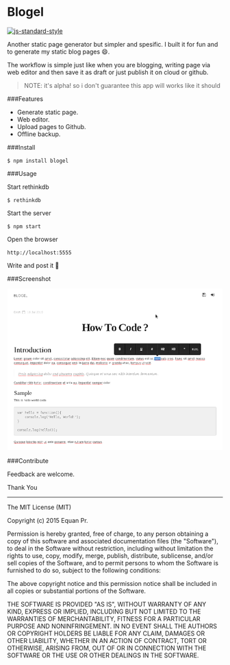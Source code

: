 Blogel
=======

[![js-standard-style](https://img.shields.io/badge/code%20style-standard-brightgreen.svg)](http://standardjs.com/)

Another static page generator but simpler and spesific. I built it for fun and to generate my static blog pages :smile:.

The workflow is simple just like when you are blogging, writing page via web editor and then save it as draft or just publish it on cloud or github.


>  NOTE: it's alpha! so i don't guarantee this app will works like it should


###Features
- Generate static page.
- Web editor.
- Upload pages to Github.
- Offline backup.

###Install

    $ npm install blogel

###Usage

Start rethinkdb

    $ rethinkdb

Start the server

    $ npm start

Open the browser

    http://localhost:5555

Write and post it :octopus:

###Screenshot

![blogel-screenhost](https://raw.githubusercontent.com/junwatu/blogel/master/screenshot/screenshot.png)

###Contribute

Feedback are welcome.

Thank You

----

The MIT License (MIT)

Copyright (c) 2015 Equan Pr.

Permission is hereby granted, free of charge, to any person obtaining a copy of
this software and associated documentation files (the "Software"), to deal in
the Software without restriction, including without limitation the rights to
use, copy, modify, merge, publish, distribute, sublicense, and/or sell copies of
the Software, and to permit persons to whom the Software is furnished to do so,
subject to the following conditions:

The above copyright notice and this permission notice shall be included in all
copies or substantial portions of the Software.

THE SOFTWARE IS PROVIDED "AS IS", WITHOUT WARRANTY OF ANY KIND, EXPRESS OR
IMPLIED, INCLUDING BUT NOT LIMITED TO THE WARRANTIES OF MERCHANTABILITY, FITNESS
FOR A PARTICULAR PURPOSE AND NONINFRINGEMENT. IN NO EVENT SHALL THE AUTHORS OR
COPYRIGHT HOLDERS BE LIABLE FOR ANY CLAIM, DAMAGES OR OTHER LIABILITY, WHETHER
IN AN ACTION OF CONTRACT, TORT OR OTHERWISE, ARISING FROM, OUT OF OR IN
CONNECTION WITH THE SOFTWARE OR THE USE OR OTHER DEALINGS IN THE SOFTWARE.
